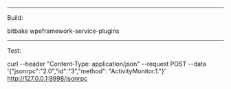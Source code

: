 -----------------
Build:

bitbake wpeframework-service-plugins

-----------------
Test:

curl --header "Content-Type: application/json" --request POST --data '{"jsonrpc":"2.0","id":"3","method": "ActivityMonitor.1."}' http://127.0.0.1:9998/jsonrpc

